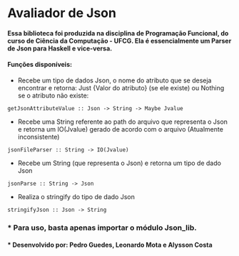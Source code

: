 # Avaliador de Json


#### Essa biblioteca foi produzida na disciplina de Programação Funcional, do curso de Ciência da Computação - UFCG. Ela é essencialmente um Parser de Json para Haskell e vice-versa. 


#### Funções disponíveis:

* Recebe um tipo de dados Json, o nome do atributo que se deseja encontrar e retorna: Just {Valor do atributo} (se ele existe) ou Nothing se o atributo não existe:
```
getJsonAttributeValue :: Json -> String -> Maybe Jvalue
```

*  Recebe uma String referente ao path do arquivo que representa o Json e retorna um IO(Jvalue) gerado de acordo com o arquivo (Atualmente inconsistente)
```
jsonFileParser :: String -> IO(Jvalue)
```

* Recebe um String (que representa o Json) e retorna um tipo de dado Json
```
jsonParse :: String -> Json
```

* Realiza o stringify do tipo de dado Json
```
stringifyJson :: Json -> String
```


### * Para uso, basta apenas importar o módulo Json_lib.

#### * Desenvolvido por: Pedro Guedes, Leonardo Mota e Alysson Costa


